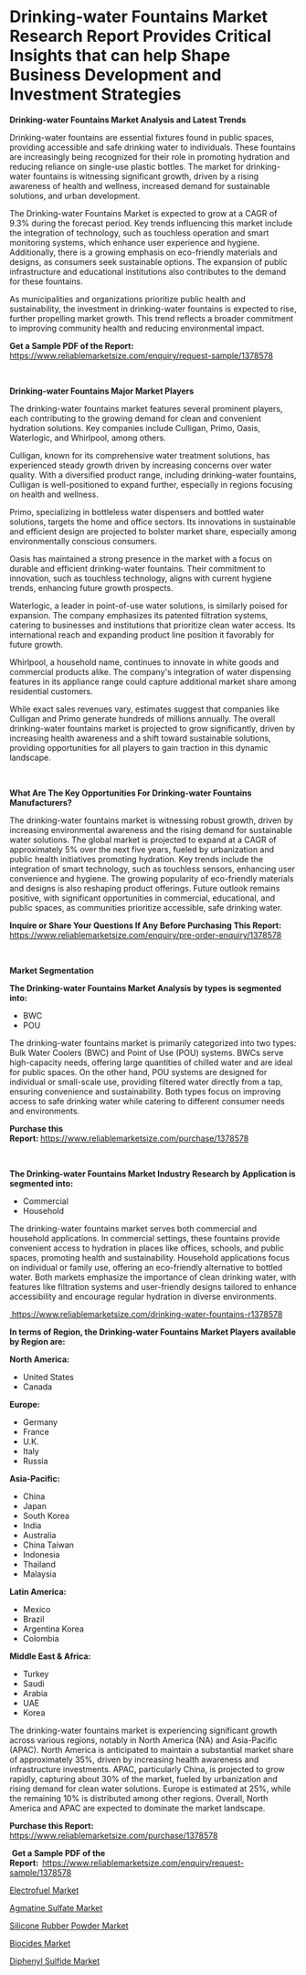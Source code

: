 <p><h1>Drinking-water Fountains Market Research Report Provides Critical Insights that can help Shape Business Development and Investment Strategies</h1></p><p><strong>Drinking-water Fountains Market Analysis and Latest Trends</strong></p>
<p><p>Drinking-water fountains are essential fixtures found in public spaces, providing accessible and safe drinking water to individuals. These fountains are increasingly being recognized for their role in promoting hydration and reducing reliance on single-use plastic bottles. The market for drinking-water fountains is witnessing significant growth, driven by a rising awareness of health and wellness, increased demand for sustainable solutions, and urban development. </p><p>The Drinking-water Fountains Market is expected to grow at a CAGR of 9.3% during the forecast period. Key trends influencing this market include the integration of technology, such as touchless operation and smart monitoring systems, which enhance user experience and hygiene. Additionally, there is a growing emphasis on eco-friendly materials and designs, as consumers seek sustainable options. The expansion of public infrastructure and educational institutions also contributes to the demand for these fountains. </p><p>As municipalities and organizations prioritize public health and sustainability, the investment in drinking-water fountains is expected to rise, further propelling market growth. This trend reflects a broader commitment to improving community health and reducing environmental impact.</p></p>
<p><strong>Get a Sample PDF of the Report:&nbsp;</strong> <a href="https://www.reliablemarketsize.com/enquiry/request-sample/1378578?utm_campaign=1895&utm_medium=2&utm_source=Github&utm_content=ia&utm_term=28022025&utm_id=drinking-water-fountains">https://www.reliablemarketsize.com/enquiry/request-sample/1378578</a></p>
<p>&nbsp;</p>
<p><strong>Drinking-water Fountains Major Market Players</strong></p>
<p><p>The drinking-water fountains market features several prominent players, each contributing to the growing demand for clean and convenient hydration solutions. Key companies include Culligan, Primo, Oasis, Waterlogic, and Whirlpool, among others. </p><p>Culligan, known for its comprehensive water treatment solutions, has experienced steady growth driven by increasing concerns over water quality. With a diversified product range, including drinking-water fountains, Culligan is well-positioned to expand further, especially in regions focusing on health and wellness.</p><p>Primo, specializing in bottleless water dispensers and bottled water solutions, targets the home and office sectors. Its innovations in sustainable and efficient design are projected to bolster market share, especially among environmentally conscious consumers.</p><p>Oasis has maintained a strong presence in the market with a focus on durable and efficient drinking-water fountains. Their commitment to innovation, such as touchless technology, aligns with current hygiene trends, enhancing future growth prospects.</p><p>Waterlogic, a leader in point-of-use water solutions, is similarly poised for expansion. The company emphasizes its patented filtration systems, catering to businesses and institutions that prioritize clean water access. Its international reach and expanding product line position it favorably for future growth.</p><p>Whirlpool, a household name, continues to innovate in white goods and commercial products alike. The company's integration of water dispensing features in its appliance range could capture additional market share among residential customers.</p><p>While exact sales revenues vary, estimates suggest that companies like Culligan and Primo generate hundreds of millions annually. The overall drinking-water fountains market is projected to grow significantly, driven by increasing health awareness and a shift toward sustainable solutions, providing opportunities for all players to gain traction in this dynamic landscape.</p></p>
<p>&nbsp;</p>
<p><strong>What Are The Key Opportunities For Drinking-water Fountains Manufacturers?</strong></p>
<p><p>The drinking-water fountains market is witnessing robust growth, driven by increasing environmental awareness and the rising demand for sustainable water solutions. The global market is projected to expand at a CAGR of approximately 5% over the next five years, fueled by urbanization and public health initiatives promoting hydration. Key trends include the integration of smart technology, such as touchless sensors, enhancing user convenience and hygiene. The growing popularity of eco-friendly materials and designs is also reshaping product offerings. Future outlook remains positive, with significant opportunities in commercial, educational, and public spaces, as communities prioritize accessible, safe drinking water.</p></p>
<p><strong>Inquire or Share Your Questions If Any Before Purchasing This Report:</strong> <a href="https://www.reliablemarketsize.com/enquiry/pre-order-enquiry/1378578?utm_campaign=1895&utm_medium=2&utm_source=Github&utm_content=ia&utm_term=28022025&utm_id=drinking-water-fountains">https://www.reliablemarketsize.com/enquiry/pre-order-enquiry/1378578</a></p>
<p>&nbsp;</p>
<p><strong>Market Segmentation</strong></p>
<p><strong>The Drinking-water Fountains Market Analysis by types is segmented into:</strong></p>
<p><ul><li>BWC</li><li>POU</li></ul></p>
<p><p>The drinking-water fountains market is primarily categorized into two types: Bulk Water Coolers (BWC) and Point of Use (POU) systems. BWCs serve high-capacity needs, offering large quantities of chilled water and are ideal for public spaces. On the other hand, POU systems are designed for individual or small-scale use, providing filtered water directly from a tap, ensuring convenience and sustainability. Both types focus on improving access to safe drinking water while catering to different consumer needs and environments.</p></p>
<p><strong>Purchase this Report:&nbsp;</strong><a href="https://www.reliablemarketsize.com/purchase/1378578?utm_campaign=1895&utm_medium=2&utm_source=Github&utm_content=ia&utm_term=28022025&utm_id=drinking-water-fountains">https://www.reliablemarketsize.com/purchase/1378578</a></p>
<p>&nbsp;</p>
<p><strong>The Drinking-water Fountains Market Industry Research by Application is segmented into:</strong></p>
<p><ul><li>Commercial</li><li>Household</li></ul></p>
<p><p>The drinking-water fountains market serves both commercial and household applications. In commercial settings, these fountains provide convenient access to hydration in places like offices, schools, and public spaces, promoting health and sustainability. Household applications focus on individual or family use, offering an eco-friendly alternative to bottled water. Both markets emphasize the importance of clean drinking water, with features like filtration systems and user-friendly designs tailored to enhance accessibility and encourage regular hydration in diverse environments.</p></p>
<p><a href="https://www.reliablemarketsize.com/drinking-water-fountains-r1378578?utm_campaign=1895&utm_medium=2&utm_source=Github&utm_content=ia&utm_term=28022025&utm_id=drinking-water-fountains">&nbsp;https://www.reliablemarketsize.com/drinking-water-fountains-r1378578</a></p>
<p><strong>In terms of Region, the Drinking-water Fountains Market Players available by Region are:</strong></p>
<p>
    <p> <strong> North America: </strong>
        <ul>
            <li>United States</li>
            <li>Canada</li>
        </ul>
        </p> 
    <p> <strong> Europe: </strong>
        <ul>
            <li>Germany</li>
            <li>France</li>
            <li>U.K.</li>
            <li>Italy</li>
            <li>Russia</li>
        </ul>
        </p> 
    <p> <strong> Asia-Pacific: </strong>
        <ul>
            <li>China</li>
            <li>Japan</li>
            <li>South Korea</li>
            <li>India</li>
            <li>Australia</li>
            <li>China Taiwan</li>
            <li>Indonesia</li>
            <li>Thailand</li>
            <li>Malaysia</li>
        </ul>
        </p> 
    <p> <strong> Latin America: </strong>
        <ul>
            <li>Mexico</li>
            <li>Brazil</li>
            <li>Argentina Korea</li>
            <li>Colombia</li>
        </ul>
        </p> 
    <p> <strong> Middle East & Africa: </strong>
        <ul>
            <li>Turkey</li>
            <li>Saudi</li>
            <li>Arabia</li>
            <li>UAE</li>
            <li>Korea</li>
        </ul>
    </p>
    </p>
<p><p>The drinking-water fountains market is experiencing significant growth across various regions, notably in North America (NA) and Asia-Pacific (APAC). North America is anticipated to maintain a substantial market share of approximately 35%, driven by increasing health awareness and infrastructure investments. APAC, particularly China, is projected to grow rapidly, capturing about 30% of the market, fueled by urbanization and rising demand for clean water solutions. Europe is estimated at 25%, while the remaining 10% is distributed among other regions. Overall, North America and APAC are expected to dominate the market landscape.</p></p>
<p><strong>Purchase this Report: </strong><a href="https://www.reliablemarketsize.com/purchase/1378578?utm_campaign=1895&utm_medium=2&utm_source=Github&utm_content=ia&utm_term=28022025&utm_id=drinking-water-fountains">https://www.reliablemarketsize.com/purchase/1378578</a></p>
<p>&nbsp;<strong>Get a Sample PDF of the Report:&nbsp;&nbsp;</strong><a href="https://www.reliablemarketsize.com/enquiry/request-sample/1378578?utm_campaign=1895&utm_medium=2&utm_source=Github&utm_content=ia&utm_term=28022025&utm_id=drinking-water-fountains">https://www.reliablemarketsize.com/enquiry/request-sample/1378578</a></p>
<p><strong></strong></p>
<p><p><a href="https://github.com/yankimber90yankim/Market-Research-Report-List-1/blob/main/electrofuel-market.md?utm_campaign=1895&utm_medium=2&utm_source=Github&utm_content=ia&utm_term=28022025&utm_id=drinking-water-fountains">Electrofuel Market</a></p><p><a href="https://github.com/edacruz6/Market-Research-Report-List-1/blob/main/agmatine-sulfate-market.md?utm_campaign=1895&utm_medium=2&utm_source=Github&utm_content=ia&utm_term=28022025&utm_id=drinking-water-fountains">Agmatine Sulfate Market</a></p><p><a href="https://github.com/nemcemakoi/Market-Research-Report-List-1/blob/main/silicone-rubber-powder-market.md?utm_campaign=1895&utm_medium=2&utm_source=Github&utm_content=ia&utm_term=28022025&utm_id=drinking-water-fountains">Silicone Rubber Powder Market</a></p><p><a href="https://github.com/rushanday/Market-Research-Report-List-1/blob/main/biocides-market.md?utm_campaign=1895&utm_medium=2&utm_source=Github&utm_content=ia&utm_term=28022025&utm_id=drinking-water-fountains">Biocides Market</a></p><p><a href="https://github.com/lisaeichler20775/Market-Research-Report-List-1/blob/main/diphenyl-sulfide-market.md?utm_campaign=1895&utm_medium=2&utm_source=Github&utm_content=ia&utm_term=28022025&utm_id=drinking-water-fountains">Diphenyl Sulfide Market</a></p></p>